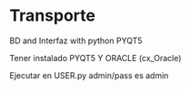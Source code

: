 # Transporte
BD and Interfaz with python PYQT5 

Tener instalado PYQT5 Y ORACLE (cx_Oracle)

Ejecutar en USER.py  admin/pass es admin


